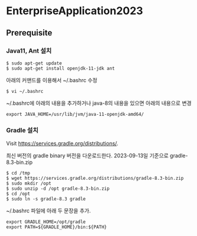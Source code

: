 # EnterpriseApplication2023

## Prerequisite

### Java11, Ant 설치

```
$ sudo apt-get update
$ sudo apt-get install openjdk-11-jdk ant
```

아래의 커맨드를 이용해서 ~/.bashrc 수정
```
$ vi ~/.bashrc
```

~/.bashrc에 아래의 내용을 추가하거나 java-8의 내용을 있으면 아래의 내용으로 변경

```
export JAVA_HOME=/usr/lib/jvm/java-11-openjdk-amd64/
```

### Gradle 설치

Visit https://services.gradle.org/distributions/.

최신 버전의 gradle binary 버전을 다운로드한다.
2023-09-13일 기준으로 gradle-8.3-bin.zip

```
$ cd /tmp
$ wget https://services.gradle.org/distributions/gradle-8.3-bin.zip
$ sudo mkdir /opt
$ sudo unzip -d /opt gradle-8.3-bin.zip
$ cd /opt
$ sudo ln -s gradle-8.3 gradle
```

~/.bashrc 파일에 아래 두 문장을 추가.
```
export GRADLE_HOME=/opt/gradle
export PATH=${GRADLE_HOME}/bin:${PATH}
```
